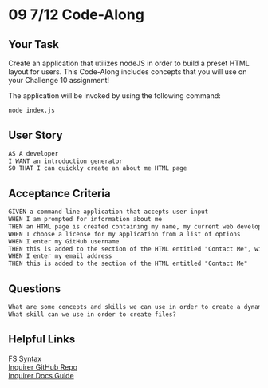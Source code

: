 # 09 7/12 Code-Along

## Your Task

Create an application that utilizes nodeJS in order to build a preset HTML layout for users. This Code-Along includes concepts that you will use on your Challenge 10 assignment!

The application will be invoked by using the following command:

```bash
node index.js
```


## User Story

```md
AS A developer
I WANT an introduction generator
SO THAT I can quickly create an about me HTML page
```

## Acceptance Criteria

```md
GIVEN a command-line application that accepts user input
WHEN I am prompted for information about me
THEN an HTML page is created containing my name, my current web developer knowledge, my email, and my GitHub
WHEN I choose a license for my application from a list of options
WHEN I enter my GitHub username
THEN this is added to the section of the HTML entitled "Contact Me", with a link to my GitHub profile
WHEN I enter my email address
THEN this is added to the section of the HTML entitled "Contact Me"
```

## Questions

```md
What are some concepts and skills we can use in order to create a dynamic HTML layout?
What skill can we use in order to create files?
```
## Helpful Links


[FS Syntax](https://www.geeksforgeeks.org/node-js-fs-writefile-method/)
</br>
[Inquirer GitHub Repo](https://github.com/SBoudrias/Inquirer.js#examples)
</br>
[Inquirer Docs Guide](http://adilapapaya.com/docs/inquirer/#listtypequotlistquot)
